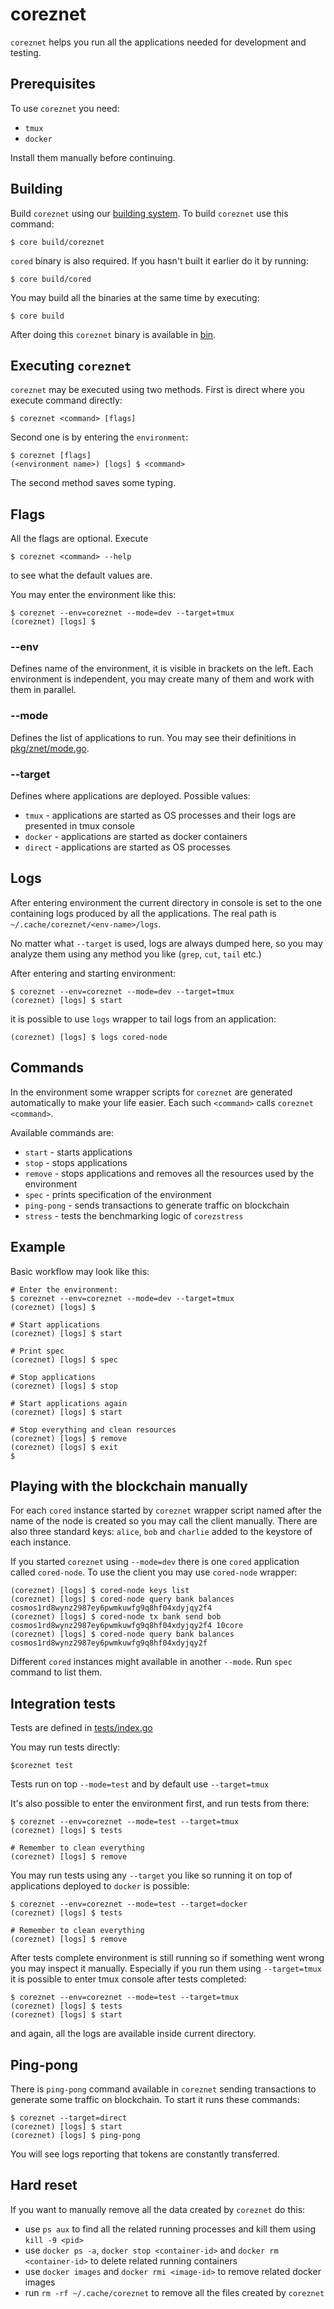# coreznet
`coreznet` helps you run all the applications needed for development and testing.

## Prerequisites
To use `coreznet` you need:
- `tmux`
- `docker`

Install them manually before continuing.

## Building

Build `coreznet` using our [building system](../../../build).
To build `coreznet` use this command:

```
$ core build/coreznet
```

`cored` binary is also required. If you hasn't built it earlier do it by running:

```
$ core build/cored
```

You may build all the binaries at the same time by executing:

```
$ core build
```

After doing this `coreznet` binary is available in [bin](../../../bin).

## Executing `coreznet`

`coreznet` may be executed using two methods.
First is direct where you execute command directly:

```
$ coreznet <command> [flags]
```

Second one is by entering the `environment`:

```
$ coreznet [flags]
(<environment name>) [logs] $ <command> 
```

The second method saves some typing.

## Flags

All the flags are optional. Execute

```
$ coreznet <command> --help
```

to see what the default values are.

You may enter the environment like this:

```
$ coreznet --env=coreznet --mode=dev --target=tmux
(coreznet) [logs] $
```

### --env

Defines name of the environment, it is visible in brackets on the left.
Each environment is independent, you may create many of them and work with them in parallel.

### --mode

Defines the list of applications to run. You may see their definitions in [pkg/znet/mode.go](pkg/znet/mode.go).

### --target

Defines where applications are deployed. Possible values:
- `tmux` - applications are started as OS processes and their logs are presented in tmux console
- `docker` - applications are started as docker containers
- `direct` - applications are started as OS processes

## Logs

After entering environment the current directory in console is set to the one
containing logs produced by all the applications. The real path is `~/.cache/coreznet/<env-name>/logs`.

No matter what `--target` is used, logs are always dumped here, so you may analyze them using any method you like (`grep`, `cut`, `tail` etc.)

After entering and starting environment:

```
$ coreznet --env=coreznet --mode=dev --target=tmux
(coreznet) [logs] $ start
```

it is possible to use `logs` wrapper to tail logs from an application:

```
(coreznet) [logs] $ logs cored-node
```

## Commands

In the environment some wrapper scripts for `coreznet` are generated automatically to make your life easier.
Each such `<command>` calls `coreznet <command>`.

Available commands are:
- `start` - starts applications
- `stop` - stops applications
- `remove` - stops applications and removes all the resources used by the environment
- `spec` - prints specification of the environment
- `ping-pong` - sends transactions to generate traffic on blockchain
- `stress` - tests the benchmarking logic of `corezstress`

## Example

Basic workflow may look like this:

```
# Enter the environment:
$ coreznet --env=coreznet --mode=dev --target=tmux
(coreznet) [logs] $

# Start applications
(coreznet) [logs] $ start

# Print spec
(coreznet) [logs] $ spec

# Stop applications
(coreznet) [logs] $ stop

# Start applications again
(coreznet) [logs] $ start

# Stop everything and clean resources
(coreznet) [logs] $ remove
(coreznet) [logs] $ exit
$
```

## Playing with the blockchain manually

For each `cored` instance started by `coreznet` wrapper script named after the name of the node is created so you may call the client manually.
There are also three standard keys: `alice`, `bob` and `charlie` added to the keystore of each instance.

If you started `coreznet` using `--mode=dev` there is one `cored` application called `cored-node`.
To use the client you may use `cored-node` wrapper:

```
(coreznet) [logs] $ cored-node keys list
(coreznet) [logs] $ cored-node query bank balances cosmos1rd8wynz2987ey6pwmkuwfg9q8hf04xdyjqy2f4
(coreznet) [logs] $ cored-node tx bank send bob cosmos1rd8wynz2987ey6pwmkuwfg9q8hf04xdyjqy2f4 10core
(coreznet) [logs] $ cored-node query bank balances cosmos1rd8wynz2987ey6pwmkuwfg9q8hf04xdyjqy2f
```

Different `cored` instances might available in another `--mode`. Run `spec` command to list them.

## Integration tests

Tests are defined in [tests/index.go](tests/index.go)

You may run tests directly:

```
$coreznet test
```

Tests run on top `--mode=test` and by default use `--target=tmux`

It's also possible to enter the environment first, and run tests from there:

```
$ coreznet --env=coreznet --mode=test --target=tmux
(coreznet) [logs] $ tests

# Remember to clean everything
(coreznet) [logs] $ remove
```

You may run tests using any `--target` you like so running it on top of applications deployed to `docker` is possible:

```
$ coreznet --env=coreznet --mode=test --target=docker
(coreznet) [logs] $ tests

# Remember to clean everything
(coreznet) [logs] $ remove
```

After tests complete environment is still running so if something went wrong you may inspect it manually.
Especially if you run them using `--target=tmux` it is possible to enter tmux console after tests completed:

```
$ coreznet --env=coreznet --mode=test --target=tmux
(coreznet) [logs] $ tests
(coreznet) [logs] $ start
```

and again, all the logs are available inside current directory.

## Ping-pong

There is `ping-pong` command available in `coreznet` sending transactions to generate some traffic on blockchain.
To start it runs these commands:

```
$ coreznet --target=direct
(coreznet) [logs] $ start
(coreznet) [logs] $ ping-pong
```

You will see logs reporting that tokens are constantly transferred.

## Hard reset

If you want to manually remove all the data created by `coreznet` do this:
- use `ps aux` to find all the related running processes and kill them using `kill -9 <pid>`
- use `docker ps -a`, `docker stop <container-id>` and `docker rm <container-id>` to delete related running containers
- use `docker images` and `docker rmi <image-id>` to remove related docker images 
- run `rm -rf ~/.cache/coreznet` to remove all the files created by `coreznet`